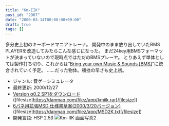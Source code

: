 ```yaml
---
title: "Km-IIK"
post_id: "2967"
date: "2000-03-14T00:00:00+09:00"
draft: true
tags: []
---
```



多分史上初のキーボードマニアトレーナ。 開発中のまま放り出していたBMS PLAYERを改造してみたらこんな感じになった。 まだ24key用BMSフォーマットが決まっていないので現時点ではただのBMSプレーヤ。  とりあえず単体としては製作打ち切り、これからは“[Bring your own Music & Sounds [BMS]](/bms-bring)”に統合されていく予定。 ……だった物体。頓挫の早さも史上初。

  * ジャンル: 音ゲーシミュレータ
  * 最終更新: 2000/12/27
  * [Version α0.2 SP1をダウンロード](/filez/app/kmiik.rar) ([filesize]https://danmaq.com/filez/app/kmiik.rar[/filesize])
  * [6パネ用拡張MSD 仕様書草案(2000/3/20バージョン)](/filez/app/MSD2K.txt) ([filesize]https://danmaq.com/filez/app/MSD2K.txt[/filesize])
  * 開発言語: HSP 2.5β
![Km-IIK 画面写真2](https://danmaq.com/wp-content/uploads/2013/11/km_pic2.png)
